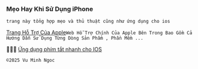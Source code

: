 
### Mẹo Hay Khi Sử Dụng iPhone
`trang này tổng hợp mẹo và thủ thuật cũng như ứng dụng cho ios`

[Trang Hỗ Trợ Của Apple](https://support.apple.com/vi-vn/docs)`Web Hỗ Trợ Chính Của Apple Bên Trong Bao Gồm Cả Hướng Dẫn Sử Dụng Từng Dòng Sản Phẩm , Phần Mềm ...`

🧑‍🦯🌱 [Ứng dụng phím tắt nhanh cho IOS](https://github.com/vuminhngocpt/App-ho-tro-nguoi-khiem-thi)



    ©️2025 Vu Minh Ngoc

